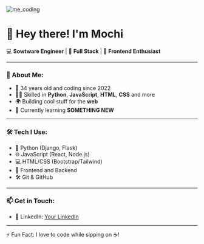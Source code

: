 ![me_coding](https://github.com/user-attachments/assets/43948b37-5b0d-4762-953d-ccfbb18c46d0)


# 👋 Hey there! I'm Mochi

💻 **Sowtware Engineer** | 🔧 **Full Stack** | 🎨 **Frontend Enthusiast**

---

### 🚀 About Me:
- 🎂 34 years old and coding since 2022
- 👨‍💻 Skilled in **Python**, **JavaScript**, **HTML**, **CSS** and more
- 🌍 Building cool stuff for the **web**
- 🌱 Currently learning **SOMETHING NEW**

---

### 🛠 Tech I Use:
- 🐍 Python (Django, Flask)
- 🌐 JavaScript (React, Node.js)
- 💻 HTML/CSS (Bootstrap/Tailwind)
- 🎨 Frontend and Backend
- 🛠 Git & GitHub

---

### 📫 Get in Touch:
- 💼 LinkedIn: [Your LinkedIn](https://www.linkedin.com/in/maciej-nogaj-06539527b/)

---

⚡ Fun Fact: I love to code while sipping on ☕!

